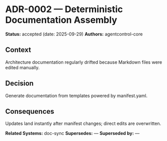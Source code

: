 # ADR-0002 — Deterministic Documentation Assembly

**Status:** accepted (date: 2025-09-29)
**Authors:** agentcontrol-core

## Context
Architecture documentation regularly drifted because Markdown files were edited manually.

## Decision
Generate documentation from templates powered by manifest.yaml.

## Consequences
Updates land instantly after manifest changes; direct edits are overwritten.

**Related Systems:** doc-sync
**Supersedes:** —
**Superseded by:** —
